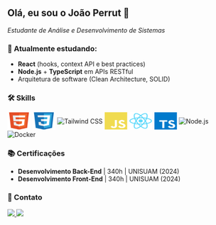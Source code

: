 ## Olá, eu sou o João Perrut 👋  
*Estudante de Análise e Desenvolvimento de Sistemas*  

### 🚀 Atualmente estudando:  
- **React** (hooks, context API e best practices)  
- **Node.js** + **TypeScript** em APIs RESTful  
- Arquitetura de software (Clean Architecture, SOLID)  

### 🛠️ Skills  
<div style="display: inline_block">  
  <img align="center" alt="HTML5" src="https://raw.githubusercontent.com/devicons/devicon/master/icons/html5/html5-original.svg" height="40" width="52" />  
  <img align="center" alt="CSS3" src="https://raw.githubusercontent.com/devicons/devicon/master/icons/css3/css3-original.svg" height="40" width="52" />  
  <img align="center" alt="Tailwind CSS" src="https://cdn.jsdelivr.net/gh/devicons/devicon@latest/icons/tailwindcss/tailwindcss-original-wordmark.svg" height="40" width="52" />  
  <img align="center" alt="JavaScript" src="https://raw.githubusercontent.com/devicons/devicon/master/icons/javascript/javascript-plain.svg" height="40" width="52" />  
  <img align="center" alt="React" src="https://raw.githubusercontent.com/devicons/devicon/master/icons/react/react-original.svg" height="40" width="52" />  
  <img align="center" alt="TypeScript" src="https://raw.githubusercontent.com/devicons/devicon/master/icons/typescript/typescript-plain.svg" height="40" width="52" />  
  <img align="center" alt="Node.js" src="https://cdn.jsdelivr.net/gh/devicons/devicon@latest/icons/nodejs/nodejs-original-wordmark.svg" height="40" width="52" />  
  <img align="center" alt="Docker" src="https://cdn.jsdelivr.net/gh/devicons/devicon@latest/icons/docker/docker-original.svg" height="40" width="52" />  
</div>  

### 📚 Certificações  
- **Desenvolvimento Back-End** | 340h | UNISUAM (2024)  
- **Desenvolvimento Front-End** | 340h | UNISUAM (2024)  

### 📧 Contato  
<a href="mailto:joaoperrutc@gmail.com">
  <img src="https://img.shields.io/badge/Gmail-D14836?style=for-the-badge&logo=gmail&logoColor=white"/>
</a>  
<a href="https://www.linkedin.com/in/perrut/">
  <img src="https://img.shields.io/badge/LinkedIn-0077B5?style=for-the-badge&logo=linkedin&logoColor=white"/>
</a>  
